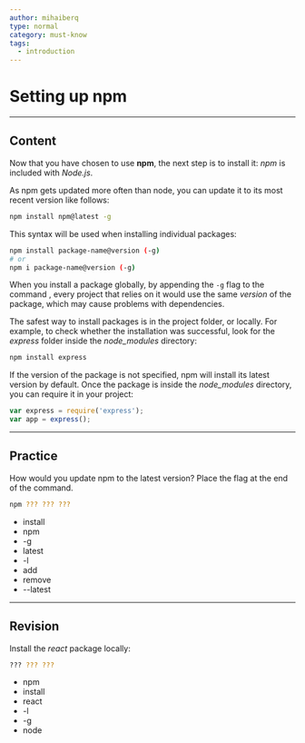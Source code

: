 ```yaml
---
author: mihaiberq
type: normal
category: must-know
tags:
  - introduction
---
```


# Setting up npm


---

## Content

Now that you have chosen to use **npm**, the next step is to install it: *npm* is included with *Node.js*.

As npm gets updated more often than node, you can update it to its most recent version like follows:

```bash
npm install npm@latest -g
```

This syntax will be used when installing individual packages:

```bash
npm install package-name@version (-g)
# or
npm i package-name@version (-g)
```

When you install a package globally, by appending the `-g` flag to the command , every project that relies on it would use the same *version* of the package, which may cause problems with dependencies.

The safest way to install packages is in the project folder, or locally. For example, to check whether the installation was successful, look for the *express* folder inside the *node_modules* directory:

```bash
npm install express
```

If the version of the package is not specified, npm will install its latest version by default. Once the package is inside the *node_modules* directory, you can require it in your project:

```javascript
var express = require('express');
var app = express();
```


---

## Practice

How would you update npm to the latest version? Place the flag at the end of the command.

```bash
npm ??? ??? ???
```

- install
- npm
- -g
- latest
- -l
- add
- remove
- --latest


---

## Revision

Install the *react* package locally:

```bash
??? ??? ???
```

- npm
- install
- react
- -l
- -g
- node
